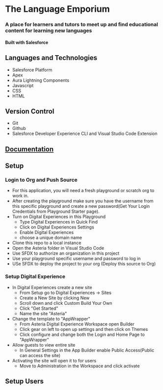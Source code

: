 # The Language Emporium
### A place for learners and tutors to meet up and find educational content for learning new languages

#### Built with Salesforce

## Languages and Technologies
 - Salesforce Platform
 - Apex
 - Aura Lightning Components
 - Javascript
 - CSS
 - HTML

## Version Control
 - Git
 - Github
 - Salesforce Developer Experience CLI and Visual Studio Code Extension

## [Documentation]('https://github.com/EX-Salesforce-Training/Project-2-Hard-Days-Byte/wiki/Documentation')

## Setup

### Login to Org and Push Source
 - For this application, you will need a fresh playground or scratch org to work in. 
 - After creating the playground make sure you have the username from this specific playground and create a new     password(Get Your Login Credentials from Playground Starter page).
 - Turn on Digital Experiences in this Playground
    - Type Digital Experiences in Quick Find
    - Click on Digital Experiences Settings
    - Enable Digital Experiences
    - choose a unique domain name
 - Clone this repo to a local instance
 - Open the Asteria folder in Visual Studio Code
 - Use SFDX to authorize an organization in this project
 - Use your playground specific username and password to log in
 - USe SFDX to deploy the project to your org (Deploy this source to Org)

 ### Setup Digital Experience
 - In Digital Experiences create a new site
    - From Setup go to Digital Experiences -> Sites
    - Create a New Site by clicking New
    - Scroll down and click Custom Build Your Own
    - Click "Get Started"
    - Name the site "Asteria"
 - Change the template to "AppWrapper"
    - From Asteria Digital Experience Workspace open Builder
    - Click gear on left to open up settings and then click on Themes
    - Click configure and change both the Login and Home Page to "AppWrapper"
 - Allow guests to view entire site
    - In General Settings in the App Builder enable Public Access(Public can access the site)
 - Activating the site will open it to for users
    - Move to Administration in the Workspace and click activate
## Setup Users

